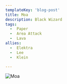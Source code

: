 ```yaml
---
templateKey: 'blog-post'
title: Moa
description: Black Wizard
tags:
  -  Paper
  -  Area Attack
  -  Lava
allies:
  -  Elektra
  -  Lee
  -  Klein

---
```

![Moa](/img/Moa.png)
